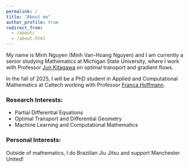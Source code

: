 ```yaml
---
permalink: /
title: "About me"
author_profile: true
redirect_from: 
  - /about/
  - /about.html
---
```


My name is Minh Nguyen (Minh Van-Hoang Nguyen) and I am currently a senior studying Mathematics at Michigan State University, where I work with Professor [Jun Kitagawa](https://users.math.msu.edu/users/jun/) on optimal transport and gradient flows. 

In the fall of 2025, I will be a PhD student in Applied and Computational Mathematics at Caltech working with Professor [Franca Hoffmann](https://www.eas.caltech.edu/people/franca-hoffmann).

### Research Interests: 
- Partial Differential Equations
- Optimal Transport and Differential Geometry
- Machine Learning and Computational Mathematics

### Personal Interests: 
Outside of mathematics, I do Brazilian Jiu Jitsu  and support Manchester United!

<div style="transform: scale(0.25); transform-origin: top center;">
  <script type="text/javascript" id="mmvst_globe" src="//mapmyvisitors.com/globe.js?d=Ceg-UwgcaLaizijCmYAS6xNnxttbdlSepmriZ8cfBM8"></script>
</div>


